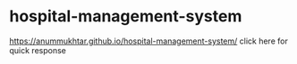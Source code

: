 # hospital-management-system

https://anummukhtar.github.io/hospital-management-system/ click here for quick response
